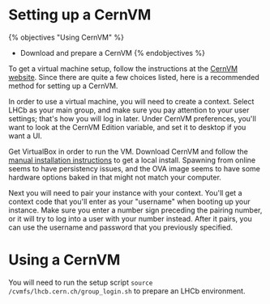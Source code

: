 # Setting up a CernVM

{% objectives "Using CernVM" %}
* Download and prepare a CernVM
{% endobjectives %}

To get a virtual machine setup, follow the instructions at the [CernVM website](https://cernvm-online.cern.ch). Since there are quite a few choices listed, here is a recommended method for setting up a CernVM.

In order to use a virtual machine, you will need to create a context. Select LHCb as your main group, and make sure you pay attention to your user settings; that's how you will log in later. Under CernVM preferences, you'll want to look at the CernVM Edition variable, and set it to desktop if you want a UI.

Get VirtualBox in order to run the VM. Download CernVM and follow the [manual installation instructions](http://cernvm.cern.ch/portal/vbinstallation) to get a local install. Spawning from online seems to have persistency issues, and the OVA image seems to have some hardware options baked in that might not match your computer.

Next you will need to pair your instance with your context. You'll get a context code that you'll enter as your "username" when booting up your instance. Make sure you enter a number sign preceding the pairing number, or it will try to log into a user with your number instead. After it pairs, you can use the username and password that you previously specified.

# Using a CernVM

You will need to run the setup script `source /cvmfs/lhcb.cern.ch/group_login.sh` to prepare an LHCb environment.
